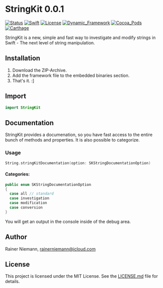 # StringKit 0.0.1
[![Status](https://img.shields.io/badge/Status-unstable-orange.svg?style=flat)](#StringKit-0.0.1)
[![Swift](https://img.shields.io/badge/Swift-3.1-brightgreen.svg?style=flat)](https://swift.org)
[![License](https://img.shields.io/badge/License-MIT-brightgreen.svg?style=flat)](/LICENSE.md)
[![Dynamic_Framework](https://img.shields.io/badge/Dynamic_Framework-support-brightgreen.svg?style=flat)](#Installation)
[![Cocoa_Pods](https://img.shields.io/badge/Cocoa_Pods-currently_not_supported-red.svg?style=flat)](#Installation)
[![Carthage](https://img.shields.io/badge/Carthage-currently_not_supported-red.svg?style=flat)](#Installation)

StringKit is a new, simple and fast way to investigate and modify strings in Swift - The next level of string manipulation.

## Installation
1. Download the ZIP-Archive.
2. Add the framework file to the embedded binaries section.
3. That's it. :]

## Import
```swift
import StringKit
```

## Documentation
StringKit provides a documenation, so you have fast access to the entire bunch of methods and properties. It is also possible to categorize.

### Usage
```swift
String.stringKitDocumentation(option: SKStringDocumentationOption)
```

#### Categories:
```swift
public enum SKStringDocumentationOption
{
  case all // standard
  case investigation
  case modification
  case conversion
}
```

You will get an output in the console inside of the debug area.

## Author
Rainer Niemann, rainerniemann@icloud.com

## License
This project is licensed under the MIT License. See the [LICENSE.md](/LICENSE.md) file for details.
